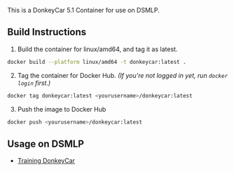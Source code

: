 This is a DonkeyCar 5.1 Container for use on DSMLP.

## Build Instructions
1. Build the container for linux/amd64, and tag it as latest.
```bash 
docker build --platform linux/amd64 -t donkeycar:latest .
```
2. Tag the container for Docker Hub. *(If you're not logged in yet, run `docker login` first.)* 
```bash
docker tag donkeycar:latest <yourusername>/donkeycar:latest
```
3.  Push the image to Docker Hub
```bash
docker push <yourusername>/donkeycar:latest
```

## Usage on DSMLP
- [Training DonkeyCar](https://415matt.notion.site/How-To-Train-Donkey-Car-on-DSMLP-82bf506124c44fadaad8e6ab0984c762)